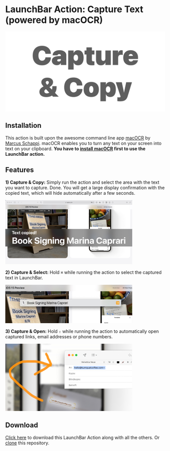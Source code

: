 # LaunchBar Action: Capture Text (powered by macOCR)

<img src="capturetext.gif" width="600"/> 



## Installation 
This action is built upon the awesome command line app [macOCR](https://github.com/schappim/macOCR#readme) by  [Marcus Schappi](https://twitter.com/schappi). macOCR enables you to turn any text on your screen into text on your clipboard. **You have to [install macOCR](https://github.com/schappim/macOCR#installation) first to use the LaunchBar action.** 

## Features
**1) Capture & Copy:** 
Simply run the action and select the area with the text you want to capture. Done. You will get a large display confirmation with the copied text, which will hide automatically after a few seconds. 

<img src="textcopied.jpg" width="400"/> 

**2) Capture & Select:**
Hold `⌘` while running the action to select the captured text in LaunchBar. 

<img src="selected.jpg" width="400"/> 

**3) Capture & Open:** 
Hold `⇧` while running the action to automatically open captured links, email addresses or phone numbers.

<img src="email.jpg" width="400"/> 


## Download

[Click here](https://github.com/Ptujec/LaunchBar/archive/refs/heads/master.zip) to download this LaunchBar Action along with all the others. Or [clone](https://docs.github.com/en/repositories/creating-and-managing-repositories/cloning-a-repository) this repository.